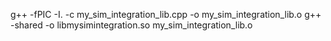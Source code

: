 g++ -fPIC -I. -c my_sim_integration_lib.cpp -o my_sim_integration_lib.o
g++ -shared -o libmysimintegration.so my_sim_integration_lib.o
